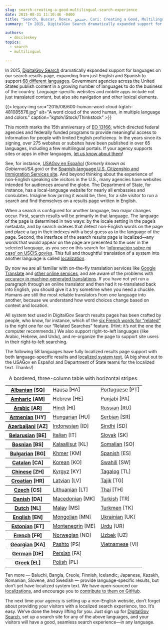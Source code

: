 ```yaml
---
slug: search-creating-a-good-multilingual-search-experience
date: 2015-08-31 11:10:46 -0400
title: "Search, Buscar, Поиск, جستجو, Cari: Creating a Good, Multilingual Search Experience"
summary: "In 2015, DigitalGov Search dramatically expanded support for languages on our search results page, expanding from just English and Spanish to support 68 different languages."

authors:
  - dmccleskey
topics:
  - search
  - multilingual

---
```


In 2015, [DigitalGov Search](http://search.digitalgov.gov/) dramatically expanded support for languages on our search results page, expanding from just English and Spanish to support [68 different languages](http://search.digitalgov.gov/manual/supported-languages.html). Government agencies across the United States publish content in a growing number of languages to do the business of the country. Language-specific websites and mobile apps include not just translated content, but also site navigation and other lexical elements.

{{< legacy-img src="2015/08/600-human-word-cloud-kgtoh-481085576.jpg" alt="A word cloud of the word human, in multiple language and colors." caption="kgtoh/iStock/Thinkstock" >}}

This month marks the 15th anniversary of [EO 13166](http://www.lep.gov/13166/eo13166.html), which directed federal agencies and federally funded programs to provide meaningful access to information for people with limited English proficiency. In the years since its signing, over 275 websites or subsites have been published in over 65 languages, including a few multilingual portals. If your agency supports sites or apps in other languages, [let us know about them](https://www.surveymonkey.com/r/BCZRZ6C)!

See, for instance, [USAGov en Espa&#241;ol](https://www.usa.gov/espanol/) (_formerly known as GobiernoUSA.gov_) or the [Spanish-language U.S. Citizenship and Immigration Services site](http://www.uscis.gov/espanol). And beyond thinking about the experience of non-English speaking site visitors in the U.S., many agencies have websites intended for audiences around the globe. The Department of State, for instance, has a local-language website for nearly all embassies and consulates. Imagine how jarring it would be, then, for a site visitor to run a search and find themselves on a results page written in English.

When a search is configured for another language, two major changes occur. First, search results will be primarily in that language. The language of the page is determined in two ways: by the locale setting in the page’s metadata, and by search indexes that detect non-English words on the page and place a tag in their indexes with a best guess as to the language of the page. Second, the interface of the search results page is localized—any words that would appear on the page are presented to the user in the selected language, as you see on this search for &#8216;[información sobre mi caso&#8217; on USCIS.gov/es](http://search.uscis.gov/search?affiliate=uscis_gov_es&query=informacion+sobre+mi+caso). This full and thoughtful translation of a system into another language is called [localization](https://en.wikipedia.org/wiki/Internationalization_and_localization).

By now we are all familiar with on-the-fly translation services like [Google Translate](https://translate.google.com/) and [other online services](https://duckduckgo.com/?q=online+translator), and are aware of the problems with [accuracy in machine-generated translations](https://digital.gov/resources/introduction-to-translation-technology/). If you have not yet run a paragraph through an online translator and then had it re-translated back into English, you should give it a try sometime when you need a chuckle. Humans are still the most reliable translators from one language into another, because we understand how word choices change based on context and location.

All system text used in DigitalGov Search results pages has been crafted by people, who know, for instance, which of the [six French words for &#8220;related&#8221;](https://translate.google.com/#auto/fr/related) is the right one for our “Related Searches” feature. (Hint: it’s not the one the computer recommends.) We also support right-to-left languages (like Arabic, Hebrew, and Urdu), and re-organize the page to support site users in their right-to-left searching.

The following 58 languages have fully localized results page support with both language-specific results and [localized system text](https://github.com/GSA/punchcard/tree/master/localizations). (A big shout out to the USAGov en Espa&#241;ol and Department of State teams for the localized text. Thanks!)


<table class="usa-table usa-table--striped">
<caption>A bordered, three-column table with horizontal stripes.</caption>

<tbody>

<tr>
<th scope="row"><a href="https://github.com/GSA/search-gov/blob/main/config/locales/sq.yml">Albanian</a> [SQ]</th>
<td><a href="https://github.com/GSA/search-gov/blob/main/config/locales/ha.yml">Hausa</a> [HA]</td>
<td><a href="https://github.com/GSA/search-gov/blob/main/config/locales/pt.yml">Portuguese</a> [PT]</td>
</tr>

<tr>
<th scope="row"><a href="https://github.com/GSA/search-gov/blob/main/config/locales/am.yml">Amharic</a> [AM]</th>
<td><a href="https://github.com/GSA/search-gov/blob/main/config/locales/he.yml">Hebrew</a> [HE]</td>
<td><a href="https://github.com/GSA/search-gov/blob/main/config/locales/pa.yml">Punjabi</a> [PA]</td>
</tr>

<tr>
<th scope="row"><a href="https://github.com/GSA/search-gov/blob/main/config/locales/ar.yml">Arabic</a> [AR]</th>
<td><a href="https://github.com/GSA/search-gov/blob/main/config/locales/hi.yml">Hindi</a> [HI]</td>
<td><a href="https://github.com/GSA/search-gov/blob/main/config/locales/ru.yml">Russian</a> [RU]</td>
</tr>

<tr>
<th scope="row"><a href="https://github.com/GSA/search-gov/blob/main/config/locales/hy.yml">Armenian</a> [HY]</th>
<td><a href="https://github.com/GSA/search-gov/blob/main/config/locales/hu.yml">Hungarian</a> [HU]</td>
<td><a href="https://github.com/GSA/search-gov/blob/main/config/locales/sr.yml">Serbian</a> [SR]</td>
</tr>

<tr>
<th scope="row"><a href="https://github.com/GSA/search-gov/blob/main/config/locales/az.yml">Azerbaijani</a> [AZ]</th>
<td><a href="https://github.com/GSA/search-gov/blob/main/config/locales/id.yml">Indonesian</a> [ID]</td>
<td><a href="https://github.com/GSA/search-gov/blob/main/config/locales/sd.yml">Sindhi</a>‎ [SD]</td>
</tr>

<tr>
<th scope="row"><a href="https://github.com/GSA/search-gov/blob/main/config/locales/be.yml">Belarusian</a> [BE]</th>
<td><a href="https://github.com/GSA/search-gov/blob/main/config/locales/it.yml">Italian</a> [IT]</td>
<td><a href="https://github.com/GSA/search-gov/blob/main/config/locales/sk.yml">Slovak</a> [SK]</td>
</tr>

<tr>
<th scope="row"><a href="https://github.com/GSA/search-gov/blob/main/config/locales/bs.yml">Bosnian</a> [BS]</th>
<td><a href="https://github.com/GSA/search-gov/blob/main/config/locales/kl.yml">Kalaallisut</a> [KL]</td>
<td><a href="https://github.com/GSA/search-gov/blob/main/config/locales/so.yml">Somalian</a> [SO]</td>
</tr>

<tr>
<th scope="row"><a href="https://github.com/GSA/search-gov/blob/main/config/locales/bg.yml">Bulgarian</a> [BG]</th>
<td><a href="https://github.com/GSA/search-gov/blob/main/config/locales/km.yml">Khmer</a> [KM]</td>
<td><a href="https://github.com/GSA/search-gov/blob/main/config/locales/es.yml">Spanish</a> [ES]</td>
</tr>

<tr>
<th scope="row"><a href="https://github.com/GSA/search-gov/blob/main/config/locales/ca.yml">Catalan</a> [CA]</th>
<td><a href="https://github.com/GSA/search-gov/blob/main/config/locales/ko.yml">Korean</a> [KO]</td>
<td><a href="https://github.com/GSA/search-gov/blob/main/config/locales/sw.yml">Swahili</a> [SW]</td>
</tr>

<tr>
<th scope="row"><a href="https://github.com/GSA/search-gov/blob/main/config/locales/zh.yml">Chinese</a> [ZH]</th>
<td><a href="https://github.com/GSA/search-gov/blob/main/config/locales/ky.yml">Kyrgyz</a> [KY]</td>
<td><a href="https://github.com/GSA/search-gov/blob/main/config/locales/tl.yml">Tagalog</a> [TL]</td>
</tr>

<tr>
<th scope="row"><a href="https://github.com/GSA/search-gov/blob/main/config/locales/hr.yml">Croatian</a> [HR]</th>
<td><a href="https://github.com/GSA/search-gov/blob/main/config/locales/lv.yml">Latvian</a> [LV]</td>
<td><a href="https://github.com/GSA/search-gov/blob/main/config/locales/tg.yml">Tajik</a> [TG]</td>
</tr>

<tr>
<th scope="row"><a href="https://github.com/GSA/search-gov/blob/main/config/locales/cs.yml">Czech</a> [CS]</th>
<td><a href="https://github.com/GSA/search-gov/blob/main/config/locales/lt.yml">Lithuanian</a> [LT]</td>
<td><a href="https://github.com/GSA/search-gov/blob/main/config/locales/th.yml">Thai</a> [TH]</td>
</tr>

<tr>
<th scope="row"><a href="https://github.com/GSA/search-gov/blob/main/config/locales/da.yml">Danish</a> [DA]</th>
<td><a href="https://github.com/GSA/search-gov/blob/main/config/locales/mk.yml">Macedonian</a> [MK]</td>
<td><a href="https://github.com/GSA/search-gov/blob/main/config/locales/tr.yml">Turkish</a> [TR]</td>
</tr>

<tr>
<th scope="row"><a href="https://github.com/GSA/search-gov/blob/main/config/locales/nl.yml">Dutch</a> [NL]</th>
<td><a href="https://github.com/GSA/search-gov/blob/main/config/locales/ms.yml">Malay</a> [MS]</td>
<td><a href="https://github.com/GSA/search-gov/blob/main/config/locales/tk.yml">Turkmen</a> [TK]</td>
</tr>

<tr>
<th scope="row"><a href="https://github.com/GSA/search-gov/blob/main/config/locales/en.yml">English</a> [EN]</th>
<td><a href="https://github.com/GSA/search-gov/blob/main/config/locales/mn.yml">Mongolian</a> [MN]</td>
<td><a href="https://github.com/GSA/search-gov/blob/main/config/locales/uk.yml">Ukrainian</a> [UK]</td>
</tr>

<tr>
<th scope="row"><a href="https://github.com/GSA/search-gov/blob/main/config/locales/et.yml">Estonian</a> [ET]</th>
<td><a href="https://github.com/GSA/search-gov/blob/main/config/locales/me.yml">Montenegrin</a> [ME]</td>
<td><a href="https://github.com/GSA/search-gov/blob/main/config/locales/ur.yml">Urdu</a> [UR]</td>
</tr>

<tr>
<th scope="row"><a href="https://github.com/GSA/search-gov/blob/main/config/locales/fr.yml">French</a> [FR]</th>
<td><a href="https://github.com/GSA/search-gov/blob/main/config/locales/no.yml">Norwegian</a> [NO]</td>
<td><a href="https://github.com/GSA/search-gov/blob/main/config/locales/uz.yml">Uzbek</a> [UZ]</td>
</tr>

<tr>
<th scope="row"><a href="https://github.com/GSA/search-gov/blob/main/config/locales/ka.yml">Georgian</a> [KA]</th>
<td><a href="https://github.com/GSA/search-gov/blob/main/config/locales/ps.yml">Pashto</a> [PS]</td>
<td><a href="https://github.com/GSA/search-gov/blob/main/config/locales/vi.yml">Vietnamese</a> [VI]</td>
</tr>

<tr>
<th scope="row"><a href="https://github.com/GSA/search-gov/blob/main/config/locales/de.yml">German</a> [DE]</th>
<td><a href="https://github.com/GSA/search-gov/blob/main/config/locales/fa.yml">Persian</a> [FA]</td>
<td>&nbsp;</td>
</tr>

<tr>
<th scope="row"><a href="https://github.com/GSA/search-gov/blob/main/config/locales/el.yml">Greek</a> [EL]</th>
<td><a href="https://github.com/GSA/search-gov/blob/main/config/locales/pl.yml">Polish</a> [PL]</td>
<td>&nbsp;</td>
</tr>

</tbody>
</table>

Ten more — Baluchi, Bangla, Creole, Finnish, Icelandic, Japanese, Kazakh, Romanian, Slovene, and Swedish — provide language-specific results, but don’t yet have localized system text. We have open-sourced our [localizations](https://github.com/GSA/punchcard/tree/master?tab=readme-ov-file#localizations-l10n), and encourage you to [contribute to them on GitHub](https://github.com/GSA/search-gov/blob/main/CONTRIBUTING.md).

The next time your agency is setting up a non-English website, don’t forget about providing your visitors with a localized search experience, too. It’s easy. We’ve done the heavy lifting for you. Just sign up for [DigitalGov Search](https://www.search.gov), set up a search site for any of the above languages, and your visitors will have a good, seamless search experience—in any language.
